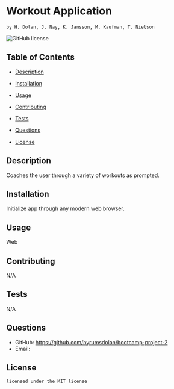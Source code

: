 # Workout Application
    by H. Dolan, J. Nay, K. Jansson, M. Kaufman, T. Nielson
![GitHub license](https://img.shields.io/badge/license-MIT-blue.svg)
## Table of Contents
* [Description](#description)
* [Installation](#installation)
* [Usage](#usage)
* [Contributing](#contributing)
* [Tests](#tests)
* [Questions](#questions)

* [License](#license)

## Description
Coaches the user through a variety of workouts as prompted.
## Installation
Initialize app through any modern web browser.
## Usage
Web
## Contributing
N/A
## Tests
N/A
## Questions
* GitHub: https://github.com/hyrumsdolan/bootcamp-project-2
* Email: 
## License   
    licensed under the MIT license
